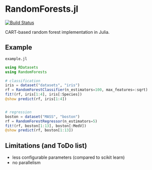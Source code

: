 # RandomForests.jl

[![Build Status](https://travis-ci.org/bicycle1885/RandomForests.jl.svg?branch=master)](https://travis-ci.org/bicycle1885/RandomForests.jl)

CART-based random forest implementation in Julia.

## Example

`example.jl`

```julia
using RDatasets
using RandomForests

# classification
iris = dataset("datasets", "iris")
rf = RandomForestClassifier(n_estimators=100, max_features=:sqrt)
fit!(rf, iris[1:4], iris[:Species])
@show predict(rf, iris[1:4])


# regression
boston = dataset("MASS", "boston")
rf = RandomForestRegressor(n_estimators=5)
fit!(rf, boston[1:13], boston[:MedV])
@show predict(rf, boston[1:13])
```

## Limitations (and ToDo list)

* less configurable parameters (compared to scikit learn)
* no parallelism

